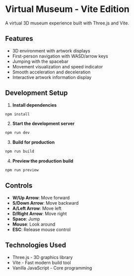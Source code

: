 # Virtual Museum - Vite Edition

A virtual 3D museum experience built with Three.js and Vite.

## Features

- 3D environment with artwork displays
- First-person navigation with WASD/arrow keys
- Jumping with the spacebar
- Movement visualization and speed indicator
- Smooth acceleration and deceleration
- Interactive artwork information display

## Development Setup

1. **Install dependencies**

```bash
npm install
```

2. **Start the development server**

```bash
npm run dev
```

3. **Build for production**

```bash
npm run build
```

4. **Preview the production build**

```bash
npm run preview
```

## Controls

- **W/Up Arrow**: Move forward
- **S/Down Arrow**: Move backward
- **A/Left Arrow**: Move left
- **D/Right Arrow**: Move right
- **Space**: Jump
- **Mouse**: Look around
- **ESC**: Release mouse control

## Technologies Used

- Three.js - 3D graphics library
- Vite - Fast modern build tool
- Vanilla JavaScript - Core programming 